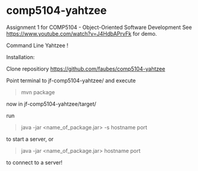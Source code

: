 # comp5104-yahtzee
Assignment 1 for COMP5104 - Object-Oriented Software Development
See https://www.youtube.com/watch?v=J4HdbAPrvFk for demo.

Command Line Yahtzee !

Installation:

Clone repositiory https://github.com/faubes/comp5104-yahtzee

Point terminal to jf-comp5104-yahtzee/ and execute

> mvn package

now in jf-comp5104-yahtzee/target/

run

> java -jar <name_of_package.jar> -s hostname port

to start a server, or

> java -jar <name_of_package.jar> hostname port

to connect to a server!

